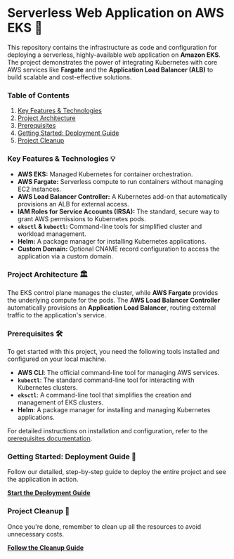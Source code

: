 # Serverless Web Application on AWS EKS 🚀

This repository contains the infrastructure as code and configuration for deploying a serverless, highly-available web application on **Amazon EKS**. The project demonstrates the power of integrating Kubernetes with core AWS services like **Fargate** and the **Application Load Balancer (ALB)** to build scalable and cost-effective solutions.

### Table of Contents

1.  [Key Features & Technologies](#key-features--technologies-💡)
2.  [Project Architecture](#project-architecture-🏛️)
3.  [Prerequisites](#prerequisites-🛠️)
4.  [Getting Started: Deployment Guide](#getting-started-deployment-guide-🚀)
5.  [Project Cleanup](#project-cleanup-🧹)

### Key Features & Technologies 💡

* **AWS EKS:** Managed Kubernetes for container orchestration.
* **AWS Fargate:** Serverless compute to run containers without managing EC2 instances.
* **AWS Load Balancer Controller:** A Kubernetes add-on that automatically provisions an ALB for external access.
* **IAM Roles for Service Accounts (IRSA):** The standard, secure way to grant AWS permissions to Kubernetes pods.
* **`eksctl` & `kubectl`:** Command-line tools for simplified cluster and workload management.
* **Helm:** A package manager for installing Kubernetes applications.
* **Custom Domain:** Optional CNAME record configuration to access the application via a custom domain.

### Project Architecture 🏛️

The EKS control plane manages the cluster, while **AWS Fargate** provides the underlying compute for the pods. The **AWS Load Balancer Controller** automatically provisions an **Application Load Balancer**, routing external traffic to the application's service.


### Prerequisites 🛠️

To get started with this project, you need the following tools installed and configured on your local machine.

* **AWS CLI**: The official command-line tool for managing AWS services.
* **`kubectl`**: The standard command-line tool for interacting with Kubernetes clusters.
* **`eksctl`**: A command-line tool that simplifies the creation and management of EKS clusters.
* **Helm**: A package manager for installing and managing Kubernetes applications.

For detailed instructions on installation and configuration, refer to the [prerequisites documentation](./docs/prerequisites.md).

### Getting Started: Deployment Guide 🚀

Follow our detailed, step-by-step guide to deploy the entire project and see the application in action.

**[Start the Deployment Guide](./docs/deployment-guide.md)**

### Project Cleanup 🧹

Once you're done, remember to clean up all the resources to avoid unnecessary costs.

**[Follow the Cleanup Guide](./docs/cleanup.md)**
